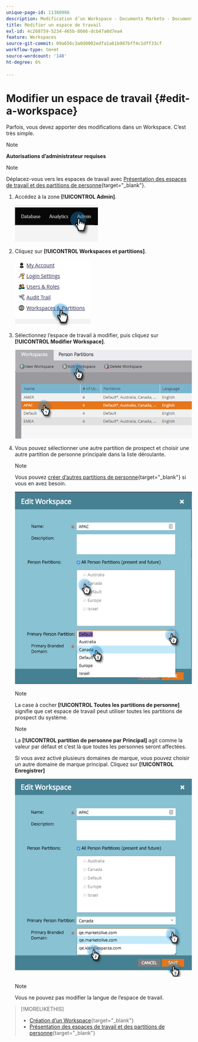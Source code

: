 ```yaml
---
unique-page-id: 11380986
description: Modification d’un Workspace - Documents Marketo - Documentation du produit
title: Modifier un espace de travail
exl-id: 4c268759-5234-465b-8666-dcb47a0d7ea4
feature: Workspaces
source-git-commit: 09a656c3a0d0002edfa1a61b987bff4c1dff33cf
workflow-type: tm+mt
source-wordcount: '148'
ht-degree: 6%

---
```


# Modifier un espace de travail {#edit-a-workspace}

Parfois, vous devez apporter des modifications dans un Workspace. C’est très simple.

>[!NOTE]
>
>**Autorisations d’administrateur requises**

>[!NOTE]
>
>Déplacez-vous vers les espaces de travail avec [Présentation des espaces de travail et des partitions de personne](/help/marketo/product-docs/administration/workspaces-and-person-partitions/understanding-workspaces-and-person-partitions.md){target="_blank"}.

1. Accédez à la zone **[!UICONTROL Admin]**.

   ![](assets/edit-a-workspace-1.png)

1. Cliquez sur **[!UICONTROL Workspaces et partitions]**.

   ![](assets/edit-a-workspace-2.png)

1. Sélectionnez l’espace de travail à modifier, puis cliquez sur **[!UICONTROL Modifier Workspace]**.

   ![](assets/edit-a-workspace-3.png)

1. Vous pouvez sélectionner une autre partition de prospect et choisir une autre partition de personne principale dans la liste déroulante.

   >[!NOTE]
   >
   >Vous pouvez [créer d’autres partitions de personne](/help/marketo/product-docs/administration/workspaces-and-person-partitions/create-a-person-partition.md){target="_blank"} si vous en avez besoin.

   ![](assets/edit-a-workspace-4.png)

   >[!NOTE]
   >
   >La case à cocher **[!UICONTROL Toutes les partitions de personne]** signifie que cet espace de travail peut utiliser toutes les partitions de prospect du système.

   >[!NOTE]
   >
   >La **[!UICONTROL partition de personne par Principal]** agit comme la valeur par défaut et c’est là que toutes les personnes seront affectées.

   Si vous avez activé plusieurs domaines de marque, vous pouvez choisir un autre domaine de marque principal. Cliquez sur **[!UICONTROL Enregistrer]**

   ![](assets/edit-a-workspace-5.png)

   >[!NOTE]
   >
   >Vous ne pouvez pas modifier la langue de l’espace de travail.

>[!MORELIKETHIS]
>
>* [Création d’un Workspace](/help/marketo/product-docs/administration/workspaces-and-person-partitions/create-a-new-workspace.md){target="_blank"}
>* [Présentation des espaces de travail et des partitions de personne](/help/marketo/product-docs/administration/workspaces-and-person-partitions/understanding-workspaces-and-person-partitions.md){target="_blank"}
